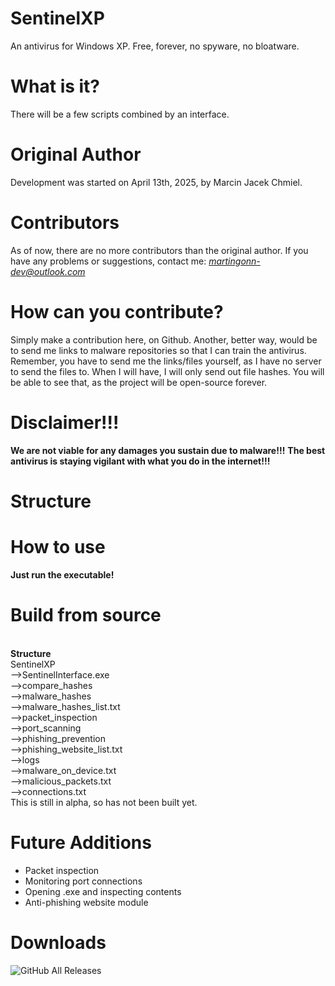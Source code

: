 # SentinelXP
An antivirus for Windows XP. Free, forever, no spyware, no bloatware.
# What is it?
There will be a few scripts combined by an interface.
# Original Author 
Development was started on April 13th, 2025, by Marcin Jacek Chmiel.
# Contributors 
As of now, there are no more contributors than the original author.
If you have any problems or suggestions, contact me: *martingonn-dev@outlook.com*
 # How can you contribute?
 Simply make a contribution here, on Github. Another, better way, would be to send me links to malware repositories so that I can train the antivirus.
 <br> Remember, you have to send me the links/files yourself, as I have no server to send the files to. When I will have, I will only send out file hashes. You will be able to see that, as the project will be open-source forever.
# Disclaimer!!!
**We are not viable for any damages you sustain due to malware!!!**
**The best antivirus is staying vigilant with what you do in the internet!!!**
# Structure 
# How to use
  **Just run the executable!**
# Build from source
<br>**Structure**
 <br>SentinelXP
 <br>-->SentinelInterface.exe
 <br>-->compare_hashes
 <br>-->malware_hashes
    <br>-->malware_hashes_list.txt
 <br>-->packet_inspection
 <br>-->port_scanning
 <br>-->phishing_prevention
    <br>-->phishing_website_list.txt
 <br>-->logs
    <br>-->malware_on_device.txt
    <br>-->malicious_packets.txt
    <br>-->connections.txt
<br>This is still in alpha, so has not been built yet.

# Future Additions
* Packet inspection
* Monitoring port connections
* Opening .exe and inspecting contents
* Anti-phishing website module

# Downloads
![GitHub All Releases](https://img.shields.io/github/downloads/Martingonn/SentinelXP/total)
